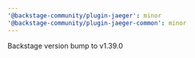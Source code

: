 ```yaml
---
'@backstage-community/plugin-jaeger': minor
'@backstage-community/plugin-jaeger-common': minor
---
```


Backstage version bump to v1.39.0
